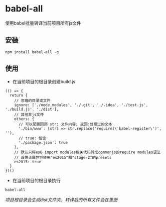 # babel-all
使用babel批量转译当前项目所有js文件

## 安装
```
npm install babel-all -g
```
## 使用
* 在当前项目的根目录创建build.js
```
(() => {
  return {
    // 忽略的目录或文件
    ignore: ['./node_modules', './.git', './.idea', './test.js', './build.js', './dist'],
    // 其他非js文件
    others: {
      // 可以配置回调 str: 文件内容; 返回:处理过的文本
      './bin/www': (str) => str.replace('require(\'babel-register\')', ''),
      // true: 包含
      './package.json': true
    },
    // 默认只将es6 import modules相关代码转成commonjs的require modules语法
    // 设置该属性将使用"es2015"和"stage-2"的presets
    es2015: true
  }
})()
```
* 在当前项目的根目录执行
```
babel-all
```
*项目根目录会生成dist文件夹，转译后的所有文件会在里面*
